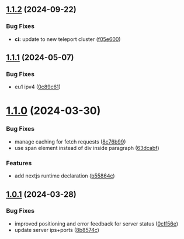 ## [1.1.2](https://github.com/Mirasaki-Development/dayz-community-template/compare/v1.1.1...v1.1.2) (2024-09-22)


### Bug Fixes

* **ci:** update to new teleport cluster ([f05e600](https://github.com/Mirasaki-Development/dayz-community-template/commit/f05e6006f3fa2b66d8feb1e524672dc4953ddaa2))

## [1.1.1](https://github.com/Mirasaki-Development/dayz-community-template/compare/v1.1.0...v1.1.1) (2024-05-07)


### Bug Fixes

* eu1 ipv4 ([0c89c61](https://github.com/Mirasaki-Development/dayz-community-template/commit/0c89c61566c9bd909b0ff3ed3c4c8397d8c111df))

# [1.1.0](https://github.com/Mirasaki-Development/dayz-community-template/compare/v1.0.1...v1.1.0) (2024-03-30)


### Bug Fixes

* manage caching for fetch requests ([8c76b99](https://github.com/Mirasaki-Development/dayz-community-template/commit/8c76b995679fa144ba6eef52b9c52cd7b2695ba2))
* use span element instead of div inside paragraph ([63dcabf](https://github.com/Mirasaki-Development/dayz-community-template/commit/63dcabf68b8b0f50ce3bbc7ffada0d94094cabe7))


### Features

* add nextjs runtime declaration ([b55864c](https://github.com/Mirasaki-Development/dayz-community-template/commit/b55864ce205385f5a15e680a95d79f194ce64f02))

## [1.0.1](https://github.com/Mirasaki-Development/dayz-community-template/compare/v1.0.0...v1.0.1) (2024-03-28)


### Bug Fixes

* improved positioning and error feedback for server status ([0cff56e](https://github.com/Mirasaki-Development/dayz-community-template/commit/0cff56e508ae67df9b7b4f9d4882689ac60c4985))
* update server ips+ports ([8b8574c](https://github.com/Mirasaki-Development/dayz-community-template/commit/8b8574c599070e4ddb2abf8a9d7ec25e24ae700f))
